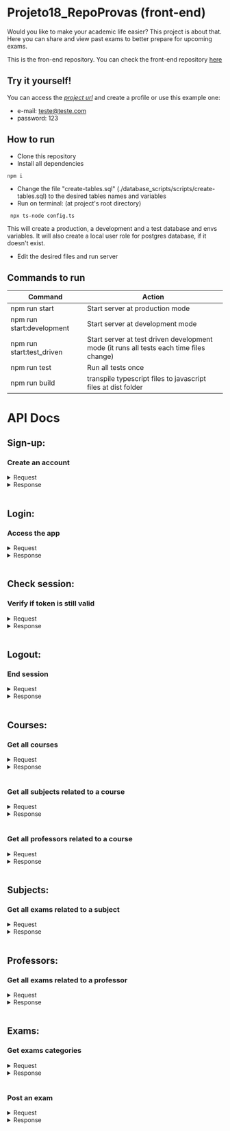 # Projeto18_RepoProvas (front-end)

Would you like to make your academic life easier? This project is about that. Here you can share and view past exams to better prepare for upcoming exams.

This is the fron-end repository. You can check the front-end repository [here](https://github.com/Nello-Moreira/Projeto18_RepoProvas_front-end)

## Try it yourself!

You can access the [_project url_](https://projeto18-repoprovas-frontend.vercel.app/) and create a profile or use this example one:

-   e-mail: teste@teste.com
-   password: 123

## How to run

- Clone this repository
- Install all dependencies

```
npm i
```

- Change the file "create-tables.sql" (./database_scripts/scripts/create-tables.sql) to the desired tables names and variables
- Run on terminal: (at project's root directory)

```
 npx ts-node config.ts
```

This will create a production, a development and a test database and envs variables. It will also create a local user role for postgres database, if it doesn't exist.

- Edit the desired files and run server

## Commands to run

| Command                   | Action                                                                                  |
| ------------------------- | --------------------------------------------------------------------------------------- |
| npm run start             | Start server at production mode                                                         |
| npm run start:development | Start server at development mode                                                        |
| npm run start:test_driven | Start server at test driven development mode (it runs all tests each time files change) |
| npm run test              | Run all tests once                                                                      |
| npm run build             | transpile typescript files to javascript files at dist folder                           |

# API Docs

## Sign-up:

### Create an account

<details>
<summary>Request</summary>

- route: /sign-up
- method: post
- body:

```
{
    "name": (string),
    "email": (string)@(string)(.com, .net or .com.br),
    "password": (string)
}
```

</details>

<details>
<summary>Response</summary>

- status code: 201 created
- status code: 400 bad request (for invalid body)
- status code: 409 conflict (if email provided is already in use)
</details>
<br />

## Login:

### Access the app

<details>
<summary>Request</summary>

- route: /login
- method: post
- body:

```
{
    "email": (string)@(string)(.com, .net or .br),
    "password": (string)
}
```

</details>

<details>
<summary>Response</summary>

- status code: 200 ok
- body:

```
{
    "name": (string),
    "token": (string)
}
```

- status code: 400 bad request (for invalid body)
- status code: 404 not found (for wrong email or password)
</details>
<br />

## Check session:

### Verify if token is still valid

<details>
<summary>Request</summary>

- route: /session
- method: post
- body:

```
{
    "token": (string)
}
```

</details>

<details>
<summary>Response</summary>

- status code: 200 ok
- body:

```
{
    valid: (boolean)
}
```

- status code: 400 bad request (for invalid body)

</details>
<br />

## Logout:

### End session

<details>
<summary>Request</summary>

- route: /logout
- method: post
- authorization: Bearer token
- body:

```
{ }
```

</details>

<details>
<summary>Response</summary>

- status code: 200 ok
- status code: 401 unauthorized (for invalid or expired token)

</details>
<br />

## Courses:

### Get all courses

<details>
<summary>Request</summary>

- route: /courses
- method: get
- authorization: Bearer token

</details>

<details>
<summary>Response</summary>

- status code: 200 ok
- body:

```
[
    {
        "id": (number),
        "name": (string)
    }
]
```

- status code: 204 no content (when there are no registered courses)
- status code: 401 unauthorized (for invalid or expired token)

</details>
<br />

### Get all subjects related to a course

<details>
<summary>Request</summary>

- route: /courses/:id/subjects
- method: get
- authorization: Bearer token

</details>

<details>
<summary>Response</summary>

- status code: 200 ok
- body:

```
[
    {
        "id": (number),
        "name": (string),
        "season": (string),
        "examsQuantity": (number)
    }
]
```

- status code: 204 no content (when there are no registered subjects)
- status code: 400 bad request (if invalid course id)
- status code: 401 unauthorized (for invalid or expired token)
- status code: 404 not found (if there are no courses with provided id)

</details>
<br />

### Get all professors related to a course

<details>
<summary>Request</summary>

- route: /courses/:id/professors
- method: get
- authorization: Bearer token

</details>

<details>
<summary>Response</summary>

- status code: 200 ok
- body:

```
[
    {
        "id": (number),
        "name": (string),
        "examsQuantity": (number)
    }
]
```

- status code: 204 no content (when there are no registered professors)
- status code: 400 bad request (if invalid course id)
- status code: 401 unauthorized (for invalid or expired token)
- status code: 404 not found (if there are no courses with provided id)

</details>
<br />

## Subjects:

### Get all exams related to a subject

<details>
<summary>Request</summary>

- route: /subjects/:id
- method: get
- authorization: Bearer token

</details>

<details>
<summary>Response</summary>

- status code: 200 ok
- body:

```
[
    {
        "id": (number),
        "name": (string),
        "category": (string),
        "professor": (string),
        "fileUrl": (string)
    }
]
```

- status code: 204 no content
- status code: 400 bad request (if invalid subject id)
- status code: 401 unauthorized (for invalid or expired token)
- status code: 404 not found (if there are no subjects with provided id)

</details>
<br />

## Professors:

### Get all exams related to a professor

<details>
<summary>Request</summary>

- route: /professors/:id
- method: get
- authorization: Bearer token

</details>

<details>
<summary>Response</summary>

- status code: 200 ok
- body:

```
[
    {
        "id": (number),
        "name": (string),
        "category": (string),
        "subject": (string),
        "fileUrl": (string)
    }
]
```

- status code: 204 no content
- status code: 400 bad request (if invalid professor id)
- status code: 401 unauthorized (for invalid or expired token)
- status code: 404 not found (if there are no professors with provided id)

</details>
<br />

## Exams:

### Get exams categories

<details>
<summary>Request</summary>

- route: /exams/categories
- method: get
- authorization: Bearer token

</details>

<details>
<summary>Response</summary>

- status code: 200 ok
- body:

```
[
    {
        "id": (number),
        "name": (string)
    }
]
```

- status code: 204 no content
- status code: 401 unauthorized (for invalid or expired token)

</details>
<br />

### Post an exam

<details>
<summary>Request</summary>

- route: /exams
- method: post
- authorization: Bearer token
- body:

```
{
    "name": (string),
    "categoryId": (number),
    "professorId": (number),
    "subjectId": (number),
    "fileUrl": (string)
}
```

</details>

<details>
<summary>Response</summary>

- status code: 201 ok
- status code: 401 unauthorized (for invalid or expired token)
- status code: 404 not found (if invalid category, professor or subject)

</details>
<br />
